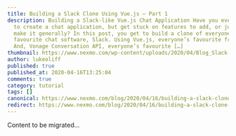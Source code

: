 ```yaml
---
title: Building a Slack Clone Using Vue.js – Part 1
description: Building a Slack-like Vue.js Chat Application Have you ever wanted
  to create a chat application, but get stuck on features to add, or just how to
  make it generally? In this post, you get to build a clone of everyone’s
  favourite chat software, Slack. Using Vue.js, everyone’s favourite framework.
  And, Vonage Conversation API, everyone’s favourite […]
thumbnail: https://www.nexmo.com/wp-content/uploads/2020/04/Blog_Slack-Clone_1200x600.png
author: lukeoliff
published: true
published_at: 2020-04-16T13:25:04
comments: true
category: tutorial
tags: []
canonical: https://www.nexmo.com/blog/2020/04/16/building-a-slack-clone-using-vue-js-part-1-dr
redirect: https://www.nexmo.com/blog/2020/04/16/building-a-slack-clone-using-vue-js-part-1-dr
---
```

Content to be migrated...
